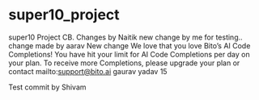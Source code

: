 # super10_project
super10
Project  CB.
Changes by Naitik
new change by me for testing..<br>
change made by aarav
New change We love that you love Bito’s AI Code Completions!
You have hit your limit for AI Code Completions per day on your plan.
To receive more Completions, please upgrade your plan or contact mailto:support@bito.ai
gaurav yadav 15

Test commit by Shivam
